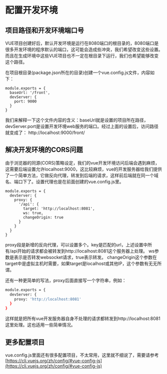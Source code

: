 # 配置开发环境



## 项目路径和开发环境端口号

VUE项目创建好后，默认开发环境是运行在8080端口的根目录的，8080端口是很多开发环境的程序默认的端口，这可能会造成些冲突，我们希望改变这些设置。而且在生成环境中这些VUE项目也不一定在根目录下运行，我们也希望能够改变这个路径。

在项目根目录(package.json所在的目录)创建一个vue.config.js文件，内容如下：

```
module.exports = {
  baseUrl: '/front',
  devServer: {
    port: 9000
  }
}
```
我们来解释一下这个文件内容的含义：baseUrl就是设置的项目所在路径，devServer.port是设置开发环境web服务的端口。经过上面的设置后，访问路径就变成了： http://localhost:9000/front/

## 解决开发环境的CORS问题
由于浏览器的同源(CORS)策略设定，我们的vue开发环境访问后端会遇到麻烦，这需要后端设置允许localhost:9000，这比较麻烦，vue的开发服务器给我们提供了一个简单方法，它做反向代理，转发到后端的请求，这样前后端就在同一个域名、端口下了。设置代理也是在前面创建的vue.config.js里。

```
module.exports = {
  devServer: {
    proxy: {
      '/api': {
        target: 'http://localhost:8081',
        ws: true, 
        changeOrigin: true 
      }
    }
  }
}
```
proxy段是新增的反向代理，可以设置多个。key是匹配的url，上述设置中所有/api开始的请求都会被转发到http://localhost:8081这个服务器上处理。
ws参数是表示是否转发websocket请求，true表示转发。
changeOrigin这个参数在target中是虚拟主机时需要，如果target是localhost或其他IP，这个参数有无无所谓。

还有一种更简单的写法，proxy后面直接写一个字符串，例如：

```bash
module.exports = {
  devServer: {
    proxy: 'http://localhost:8081'
  }
}
```
这样就是把所有vue开发服务器自身不处理的请求都转发到http://localhost:8081这里处理。这也适用一些简单情况。

## 更多配置项目

vue.config.js里面还有很多配置项目，不太常用，这里就不细说了，需要请参考[https://cli.vuejs.org/zh/config/#vue-config-js](https://cli.vuejs.org/zh/config/#vue-config-js)

